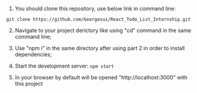 1. You should clone this repository, use below link in command line:

`git clone https://github.com/Georgesui/React_Todo_List_Internship.git`

2. Navigate to your project derictory like using "cd" command in the same command line;

3. Use "npm i" in the same directory after using part 2 in order to install dependencies;

4. Start the development server: `npm start`

5. In your browser by default will be opened "http://localhost:3000" with this project
